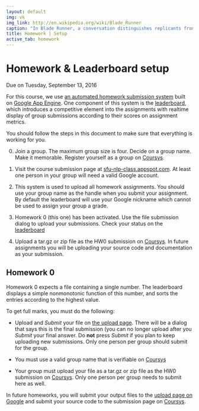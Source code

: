 ```yaml
---
layout: default
img: vk 
img_link: http://en.wikipedia.org/wiki/Blade_Runner
caption: "In Blade Runner, a conversation distinguishes replicants from humans."
title: Homework | Setup
active_tab: homework
---
```


Homework & Leaderboard setup
=============================================================

<p class="text-muted">Due on Tuesday, September 13, 2016</p>

For this course, we use [an automated homework submission
system](http://sfu-nlp-class.appspot.com) built on [Google App
Engine](https://appengine.google.com). One component of this system
is the [leaderboard](leaderboard.html), which introduces a competitive
element into the assignments with realtime display of group submissions
according to their scores on assignment metrics.

You should follow the steps in this document to make sure that
everything is working for you.

0. Join a group. The maximum group size is four. Decide on a group
name. Make it memorable. Register yourself as a group on
[Coursys](https://courses.cs.sfu.ca).

1. Visit the course submission page at
[sfu-nlp-class.appspot.com](http://sfu-nlp-class.appspot.com). At
least one person in your group will need a valid Google account.

2. This system is used to upload all homework assignments. You
should use your group name as the handle when you submit your
assignment. By default the leaderboard will use your Google nickname
which cannot be used to assign your group a grade.

3. Homework 0 (this one) has been activated. Use the file submission
dialog to upload your submissions. Check your status on the [leaderboard](leaderboard.html)

4. Upload a tar.gz or zip file as the HW0 submission on
[Coursys](https://courses.cs.sfu.ca/2014fa-cmpt-413-x1/+hw0/).  In
future assignments you will be uploading your source code and
documentation as your submission.

## Homework 0

Homework 0 expects a file containing a single number. The leaderboard
displays a simple nonmonotonic function of this number, and sorts
the entries according to the highest value. 

To get full marks, you must do the following:

* Upload and _Submit_ your file on [the upload
page](http://sfu-nlp-class.appspot.com/). There will be a dialog
that says this is the final submission (you can no longer upload
after you _Submit_ your final answer. Do __not__ press _Submit_ if
you plan to keep uploading new submissions. Only one person per group
should submit for the group.

* You must use a valid group name that is verifiable on
[Coursys](https://courses.cs.sfu.ca) 

* Your group must upload your file as a tar.gz or zip file as the HW0
submission on [Coursys](https://courses.cs.sfu.ca). Only one person
per group needs to submit here as well.

In future homeworks, you will submit your output files to the [upload
page on Google](http://sfu-nlp-class.appspot.com) and submit your
source code to the submission page on [Coursys](https://courses.cs.sfu.ca).

